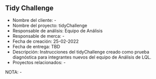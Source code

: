## Tidy Challenge
 
+ Nombre del cliente: -
+ Nombre del proyecto: tidyChallenge
+ Responsable de análisis: Equipo de Análisis 
+ Responsable de merca: -
+ Fecha de creación: 25-02-2022
+ Fecha de entrega: TBD
+ Descripción: Instrucciones del tidyChallenge creado como prueba diagnóstica para 
integrantes nuevos del equipo de Análisis de LQL.
+ Proyectos relacionados: -

NOTA: -
